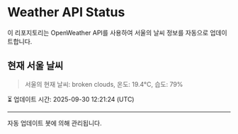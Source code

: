 
# Weather API Status

이 리포지토리는 OpenWeather API를 사용하여 서울의 날씨 정보를 자동으로 업데이트합니다.

## 현재 서울 날씨
> 서울의 현재 날씨: broken clouds, 온도: 19.4°C, 습도: 79%

⏳ 업데이트 시간: 2025-09-30 12:21:24 (UTC)

---
자동 업데이트 봇에 의해 관리됩니다.
